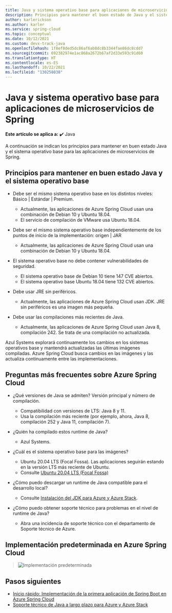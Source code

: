 ```yaml
---
title: Java y sistema operativo base para aplicaciones de microservicios de Azure Spring Cloud
description: Principios para mantener el buen estado de Java y el sistema operativo base para las aplicaciones de microservicios de Azure Spring Cloud
author: karlerickson
ms.author: karler
ms.service: spring-cloud
ms.topic: conceptual
ms.date: 10/12/2021
ms.custom: devx-track-java
ms.openlocfilehash: 1f8ef8ded5dc86af6ab8dc8b3344fae86dc8cdd7
ms.sourcegitcommit: 692382974e1ac868a2672b67af2d33e593c91d60
ms.translationtype: HT
ms.contentlocale: es-ES
ms.lasthandoff: 10/22/2021
ms.locfileid: "130258038"
---
```

# <a name="java-and-base-os-for-spring-microservice-apps"></a>Java y sistema operativo base para aplicaciones de microservicios de Spring

**Este artículo se aplica a:** ✔️ Java

A continuación se indican los principios para mantener en buen estado Java y el sistema operativo base para las aplicaciones de microservicios de Spring.

## <a name="principles-for-healthy-java-and-base-os"></a>Principios para mantener en buen estado Java y el sistema operativo base

* Debe ser el mismo sistema operativo base en los distintos niveles: Básico | Estándar | Premium.

    * Actualmente, las aplicaciones de Azure Spring Cloud usan una combinación de Debian 10 y Ubuntu 18.04.
    * El servicio de compilación de VMware usa Ubuntu 18.04.

* Debe ser el mismo sistema operativo base independientemente de los puntos de inicio de la implementación: origen | JAR

    * Actualmente, las aplicaciones de Azure Spring Cloud usan una combinación de Debian 10 y Ubuntu 18.04.

* El sistema operativo base no debe contener vulnerabilidades de seguridad.

    * El sistema operativo base de Debian 10 tiene 147 CVE abiertos.
    * El sistema operativo base Ubuntu 18.04 tiene 132 CVE abiertos.

* Debe usar JRE sin periféricos.

    * Actualmente, las aplicaciones de Azure Spring Cloud usan JDK. JRE sin periféricos es una imagen más pequeña.

* Debe usar las compilaciones más recientes de Java.

    * Actualmente, las aplicaciones de Azure Spring Cloud usan Java 8, compilación 242. Se trata de una compilación no actualizada.

Azul Systems explorará continuamente los cambios en los sistemas operativos base y mantendrá actualizadas las últimas imágenes compiladas. Azure Spring Cloud busca cambios en las imágenes y las actualiza continuamente entre las implementaciones.

## <a name="faq-for-azure-spring-cloud"></a>Preguntas más frecuentes sobre Azure Spring Cloud

* ¿Qué versiones de Java se admiten? Versión principal y número de compilación.

    * Compatibilidad con versiones de LTS: Java 8 y 11.
    * Usa la compilación más reciente (por ejemplo, ahora, Java 8, compilación 252 y Java 11, compilación 7).

* ¿Quién ha compilado estos runtime de Java?

    * Azul Systems.

* ¿Cuál es el sistema operativo base para las imágenes?

    * Ubuntu 20.04 LTS (Focal Fossa). Las aplicaciones seguirán estando en la versión LTS más reciente de Ubuntu.
    * Consulte [Ubuntu 20.04 LTS (Focal Fossa)](http://releases.ubuntu.com/focal/)

* ¿Cómo puedo descargar un runtime de Java compatible para el desarrollo local?

    * Consulte [Instalación del JDK para Azure y Azure Stack](/azure/developer/java/fundamentals/java-jdk-install).

* ¿Cómo puedo obtener soporte técnico para problemas en el nivel de runtime de Java?

    * Abra una incidencia de soporte técnico con el departamento de Soporte técnico de Azure.

## <a name="default-deployment-on-azure-spring-cloud"></a>Implementación predeterminada en Azure Spring Cloud

> ![Implementación predeterminada](media/spring-cloud-principles/spring-cloud-default-deployment.png)

## <a name="next-steps"></a>Pasos siguientes

* [Inicio rápido: Implementación de la primera aplicación de Spring Boot en Azure Spring Cloud](./quickstart.md)
* [Soporte técnico de Java a largo plazo para Azure y Azure Stack](/azure/developer/java/fundamentals/java-support-on-azure)
